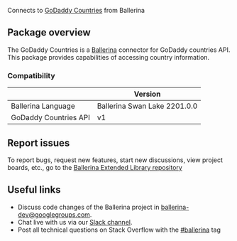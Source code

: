 Connects to [GoDaddy Countries](https://developer.godaddy.com/doc/endpoint/countries) from Ballerina
## Package overview
The GoDaddy Countries is a [Ballerina](https://ballerina.io/) connector for GoDaddy countries API. This package provides capabilities of accessing country information.
### Compatibility
|                              | Version                   |
|------------------------------|---------------------------|
| Ballerina Language           | Ballerina Swan Lake 2201.0.0|
| GoDaddy Countries API        | v1                        |

## Report issues
To report bugs, request new features, start new discussions, view project boards, etc., go to the [Ballerina Extended Library repository](https://github.com/ballerina-platform/ballerina-extended-library)

## Useful links
- Discuss code changes of the Ballerina project in [ballerina-dev@googlegroups.com](mailto:ballerina-dev@googlegroups.com).
- Chat live with us via our [Slack channel](https://ballerina.io/community/slack/).
- Post all technical questions on Stack Overflow with the [#ballerina](https://stackoverflow.com/questions/tagged/ballerina) tag
